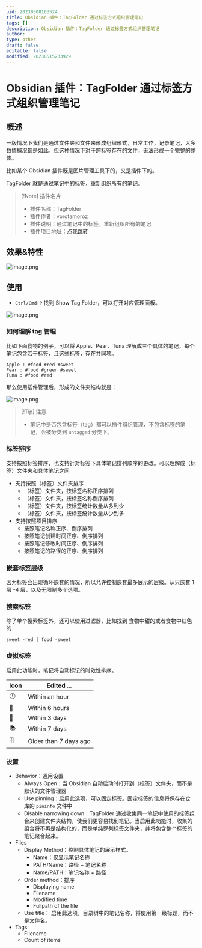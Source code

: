```yaml
---
uid: 20230508163524
title: Obsidian 插件：TagFolder 通过标签方式组织管理笔记
tags: []
description: Obsidian 插件：TagFolder 通过标签方式组织管理笔记
author: 
type: other
draft: false
editable: false
modified: 20230515233929
---
```


# Obsidian 插件：TagFolder 通过标签方式组织管理笔记

## 概述

一版情况下我们是通过文件夹和文件来形成组织形式，日常工作，记录笔记，大多数情概况都是如此。但这种情况下对于跨标签存在的文件，无法形成一个完整的整体。

比如某个 Obsidian 插件既是图片管理工具下的，又是插件下的。

TagFolder 就是通过笔记中的标签，重新组织所有的笔记。

> [!Note] 插件名片
> - 插件名称：TagFolder
> - 插件作者：vorotamoroz
> - 插件说明：通过笔记中的标签，重新组织所有的笔记
> - 插件项目地址：[点我跳转](https://github.com/vrtmrz/obsidian-tagfolder)

## 效果&特性

![image.png](https://cdn.pkmer.cn/images/20230508164548.png!pkmer)

## 使用

 - `Ctrl/Cmd+P` 找到 Show Tag Folder，可以打开对应管理面板。

![image.png](https://cdn.pkmer.cn/images/20230508171215.png!pkmer)

### 如何理解 tag 管理

比如下面食物的例子，可以将 Apple、Pear、Tuna 理解成三个具体的笔记，每个笔记包含若干标签，且这些标签，存在共同项。

```
Apple : #food #red #sweet
Pear : #food #green #sweet
Tuna : #food #red
```

那么使用插件管理后，形成的文件夹结构就是：

![image.png](https://cdn.pkmer.cn/images/20230508171457.png!pkmer)

> [!Tip] 注意
> - 笔记中是否包含标签（tag）都可以插件组织管理，不包含标签的笔记，会被分类到 `untagged` 分类下。

### 标签排序

支持按照标签排序，也支持针对标签下具体笔记排列顺序的更改。可以理解成（标签）文件夹和具体笔记之间

- 支持按照（标签）文件夹排序
	- （标签）文件夹，按标签名称正序排列
	- （标签）文件夹，按标签名称倒序排列
	- （标签）文件夹，按标签统计数量从多到少
	- （标签）文件夹，按标签统计数量从少到多
- 支持按照项目排序
	- 按照笔记名称正序、倒序排列
	- 按照笔记创建时间正序、倒序排列
	- 按照笔记修改时间正序、倒序排列
	- 按照笔记的路径的正序、倒序排列

### 嵌套标签层级

因为标签会出现循环嵌套的情况，所以允许控制嵌套最多展示的层级。从只嵌套 1 层 -4 层，以及无限制多个选项。

### 搜索标签

除了单个搜索标签外，还可以使用过滤器，比如找到 食物中甜的或者食物中红色的

```
sweet -red | food -sweet
```

### 虚拟标签

启用此功能时，笔记将自动标记的时效性排序。

| Icon     | Edited ...            |
|----------|-----------------------|
| 🕐       | Within an hour        |
| 📖       | Within 6 hours        |
| 📗       | Within 3 days         |
| 📚       | Within 7 days         |
| 🗄       | Older than 7 days ago |

### 设置

- Behavior：通用设置
	- Always Open：当 Obsidian 自动启动时打开到（标签）文件夹，而不是默认的文件管理器
	- Use pinning：启用此选项，可以固定标签。固定标签的信息将保存在仓库的 `pininfo` 文件中
	- Disable narrowing down：TagFolder 通过收集同一笔记中使用的标签组合来创建文件夹结构，使我们更容易找到笔记。当启用此功能时，收集的组合将不再是结构化的，而是单纯罗列标签文件夹，并将包含整个标签的笔记聚合起来。
- Files
	- Display Method：控制具体笔记的展示样式。
		- Name：仅显示笔记名称
		- PATH/Name：路径 + 笔记名称
		- Name/PATH：笔记名称 + 路径
	- Order method：排序
		- Displaying name
		- Filename
		- Modified time
		- Fullpath of the file
	- Use title： 启用此选项，目录树中的笔记名称，将使用第一级标题，而不是文件名。
- Tags
	- Filename
	- Count of items